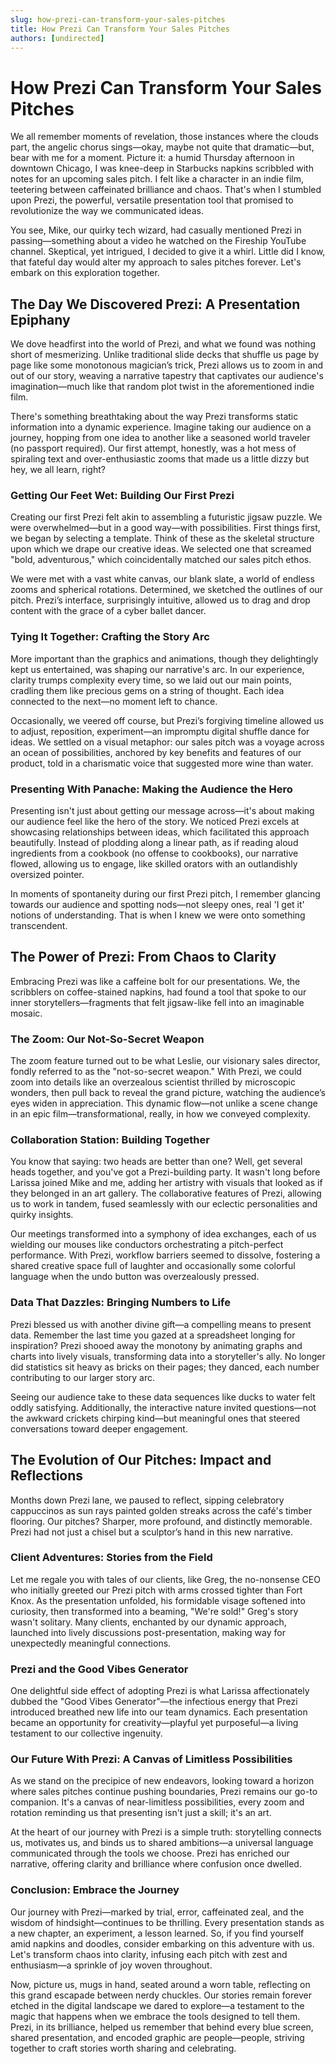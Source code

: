 ```yaml
---
slug: how-prezi-can-transform-your-sales-pitches
title: How Prezi Can Transform Your Sales Pitches
authors: [undirected]
---
```



# How Prezi Can Transform Your Sales Pitches

We all remember moments of revelation, those instances where the clouds part, the angelic chorus sings—okay, maybe not quite that dramatic—but, bear with me for a moment. Picture it: a humid Thursday afternoon in downtown Chicago, I was knee-deep in Starbucks napkins scribbled with notes for an upcoming sales pitch. I felt like a character in an indie film, teetering between caffeinated brilliance and chaos. That's when I stumbled upon Prezi, the powerful, versatile presentation tool that promised to revolutionize the way we communicated ideas.

You see, Mike, our quirky tech wizard, had casually mentioned Prezi in passing—something about a video he watched on the Fireship YouTube channel. Skeptical, yet intrigued, I decided to give it a whirl. Little did I know, that fateful day would alter my approach to sales pitches forever. Let's embark on this exploration together.

## The Day We Discovered Prezi: A Presentation Epiphany

We dove headfirst into the world of Prezi, and what we found was nothing short of mesmerizing. Unlike traditional slide decks that shuffle us page by page like some monotonous magician’s trick, Prezi allows us to zoom in and out of our story, weaving a narrative tapestry that captivates our audience's imagination—much like that random plot twist in the aforementioned indie film.

There's something breathtaking about the way Prezi transforms static information into a dynamic experience. Imagine taking our audience on a journey, hopping from one idea to another like a seasoned world traveler (no passport required). Our first attempt, honestly, was a hot mess of spiraling text and over-enthusiastic zooms that made us a little dizzy but hey, we all learn, right?

### Getting Our Feet Wet: Building Our First Prezi

Creating our first Prezi felt akin to assembling a futuristic jigsaw puzzle. We were overwhelmed—but in a good way—with possibilities. First things first, we began by selecting a template. Think of these as the skeletal structure upon which we drape our creative ideas. We selected one that screamed "bold, adventurous," which coincidentally matched our sales pitch ethos.

We were met with a vast white canvas, our blank slate, a world of endless zooms and spherical rotations. Determined, we sketched the outlines of our pitch. Prezi’s interface, surprisingly intuitive, allowed us to drag and drop content with the grace of a cyber ballet dancer.

### Tying It Together: Crafting the Story Arc

More important than the graphics and animations, though they delightingly kept us entertained, was shaping our narrative's arc. In our experience, clarity trumps complexity every time, so we laid out our main points, cradling them like precious gems on a string of thought. Each idea connected to the next—no moment left to chance.

Occasionally, we veered off course, but Prezi’s forgiving timeline allowed us to adjust, reposition, experiment—an impromptu digital shuffle dance for ideas. We settled on a visual metaphor: our sales pitch was a voyage across an ocean of possibilities, anchored by key benefits and features of our product, told in a charismatic voice that suggested more wine than water.

### Presenting With Panache: Making the Audience the Hero

Presenting isn't just about getting our message across—it's about making our audience feel like the hero of the story. We noticed Prezi excels at showcasing relationships between ideas, which facilitated this approach beautifully. Instead of plodding along a linear path, as if reading aloud ingredients from a cookbook (no offense to cookbooks), our narrative flowed, allowing us to engage, like skilled orators with an outlandishly oversized pointer.

In moments of spontaneity during our first Prezi pitch, I remember glancing towards our audience and spotting nods—not sleepy ones, real 'I get it' notions of understanding. That is when I knew we were onto something transcendent.

## The Power of Prezi: From Chaos to Clarity

Embracing Prezi was like a caffeine bolt for our presentations. We, the scribblers on coffee-stained napkins, had found a tool that spoke to our inner storytellers—fragments that felt jigsaw-like fell into an imaginable mosaic.

### The Zoom: Our Not-So-Secret Weapon

The zoom feature turned out to be what Leslie, our visionary sales director, fondly referred to as the "not-so-secret weapon." With Prezi, we could zoom into details like an overzealous scientist thrilled by microscopic wonders, then pull back to reveal the grand picture, watching the audience’s eyes widen in appreciation. This dynamic flow—not unlike a scene change in an epic film—transformational, really, in how we conveyed complexity.

### Collaboration Station: Building Together

You know that saying: two heads are better than one? Well, get several heads together, and you've got a Prezi-building party. It wasn't long before Larissa joined Mike and me, adding her artistry with visuals that looked as if they belonged in an art gallery. The collaborative features of Prezi, allowing us to work in tandem, fused seamlessly with our eclectic personalities and quirky insights.

Our meetings transformed into a symphony of idea exchanges, each of us wielding our mouses like conductors orchestrating a pitch-perfect performance. With Prezi, workflow barriers seemed to dissolve, fostering a shared creative space full of laughter and occasionally some colorful language when the undo button was overzealously pressed.

### Data That Dazzles: Bringing Numbers to Life

Prezi blessed us with another divine gift—a compelling means to present data. Remember the last time you gazed at a spreadsheet longing for inspiration? Prezi shooed away the monotony by animating graphs and charts into lively visuals, transforming data into a storyteller's ally. No longer did statistics sit heavy as bricks on their pages; they danced, each number contributing to our larger story arc.

Seeing our audience take to these data sequences like ducks to water felt oddly satisfying. Additionally, the interactive nature invited questions—not the awkward crickets chirping kind—but meaningful ones that steered conversations toward deeper engagement.

## The Evolution of Our Pitches: Impact and Reflections

Months down Prezi lane, we paused to reflect, sipping celebratory cappuccinos as sun rays painted golden streaks across the café's timber flooring. Our pitches? Sharper, more profound, and distinctly memorable. Prezi had not just a chisel but a sculptor’s hand in this new narrative.

### Client Adventures: Stories from the Field

Let me regale you with tales of our clients, like Greg, the no-nonsense CEO who initially greeted our Prezi pitch with arms crossed tighter than Fort Knox. As the presentation unfolded, his formidable visage softened into curiosity, then transformed into a beaming, "We're sold!" Greg's story wasn't solitary. Many clients, enchanted by our dynamic approach, launched into lively discussions post-presentation, making way for unexpectedly meaningful connections.

### Prezi and the Good Vibes Generator

One delightful side effect of adopting Prezi is what Larissa affectionately dubbed the "Good Vibes Generator"—the infectious energy that Prezi introduced breathed new life into our team dynamics. Each presentation became an opportunity for creativity—playful yet purposeful—a living testament to our collective ingenuity.

### Our Future With Prezi: A Canvas of Limitless Possibilities

As we stand on the precipice of new endeavors, looking toward a horizon where sales pitches continue pushing boundaries, Prezi remains our go-to companion. It's a canvas of near-limitless possibilities, every zoom and rotation reminding us that presenting isn't just a skill; it's an art.

At the heart of our journey with Prezi is a simple truth: storytelling connects us, motivates us, and binds us to shared ambitions—a universal language communicated through the tools we choose. Prezi has enriched our narrative, offering clarity and brilliance where confusion once dwelled.

### Conclusion: Embrace the Journey

Our journey with Prezi—marked by trial, error, caffeinated zeal, and the wisdom of hindsight—continues to be thrilling. Every presentation stands as a new chapter, an experiment, a lesson learned. So, if you find yourself amid napkins and doodles, consider embarking on this adventure with us. Let's transform chaos into clarity, infusing each pitch with zest and enthusiasm—a sprinkle of joy woven throughout.

Now, picture us, mugs in hand, seated around a worn table, reflecting on this grand escapade between nerdy chuckles. Our stories remain forever etched in the digital landscape we dared to explore—a testament to the magic that happens when we embrace the tools designed to tell them. Prezi, in its brilliance, helped us remember that behind every blue screen, shared presentation, and encoded graphic are people—people, striving together to craft stories worth sharing and celebrating.